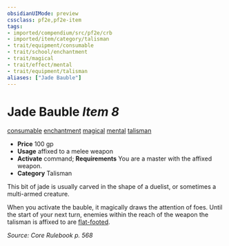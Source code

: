 ```yaml
---
obsidianUIMode: preview
cssclass: pf2e,pf2e-item
tags:
- imported/compendium/src/pf2e/crb
- imported/item/category/talisman
- trait/equipment/consumable
- trait/school/enchantment
- trait/magical
- trait/effect/mental
- trait/equipment/talisman
aliases: ["Jade Bauble"]
---
```

# Jade Bauble *Item 8*  
[consumable](consumable.md)  [enchantment](enchantment.md)  [magical](magical.md)  [mental](mental.md)  [talisman](talisman.md)  

- **Price** 100 gp
- **Usage** affixed to a melee weapon
- **Activate** command; **Requirements** You are a master with the affixed weapon.
- **Category** Talisman

This bit of jade is usually carved in the shape of a duelist, or sometimes a multi-armed creature.

When you activate the bauble, it magically draws the attention of foes. Until the start of your next turn, enemies within the reach of the weapon the talisman is affixed to are [flat-footed](conditions.md#Flat-footed).

*Source: Core Rulebook p. 568*
